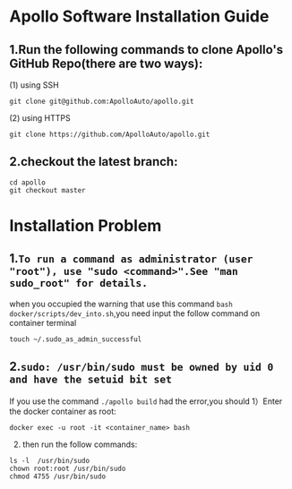 # Apollo Software Installation Guide
## 1.Run the following commands to clone Apollo's GitHub Repo(there are two ways):  

(1) using SSH        
```
git clone git@github.com:ApolloAuto/apollo.git  
```
(2) using HTTPS       
```
git clone https://github.com/ApolloAuto/apollo.git 
```
## 2.checkout the latest branch:  
```
cd apollo    
git checkout master
```
# Installation Problem
## 1.`To run a command as administrator (user "root"), use "sudo <command>".See "man sudo_root" for details.` 
when you occupied the warning that use this command `bash docker/scripts/dev_into.sh`,you need input the follow command on container terminal
```
touch ~/.sudo_as_admin_successful
```
## 2.`sudo: /usr/bin/sudo must be owned by uid 0 and have the setuid bit set`
If you use the command `./apollo build` had the error,you should 
1）Enter the docker container as root:
```
docker exec -u root -it <container_name> bash
```
2) then run the follow commands:
```
ls -l  /usr/bin/sudo
chown root:root /usr/bin/sudo
chmod 4755 /usr/bin/sudo
```
